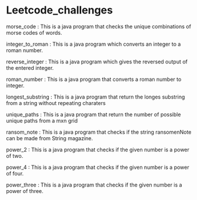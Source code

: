 # Leetcode_challenges
morse_code : This is a java program that checks the unique combinations of morse codes of words.

integer_to_roman : This is a java program which converts an integer to a roman number.

reverse_integer : This is a java program which gives the reversed output of the entered integer.

roman_number : This is a java program that converts a roman number to integer.

longest_substring : This is a java program that return the longes substring from a string without repeating charaters

unique_paths : This is a java program that return the number of possible unique paths from a mxn grid

ransom_note : This is a java program that checks if the string ransomenNote can be made from String magazine.

power_2 : This is a java program that checks if the given number is a power of two.

power_4 : This is a java program that checks if the given number is a power of four.

power_three : This is a java program that checks if the given number is a power of three.
